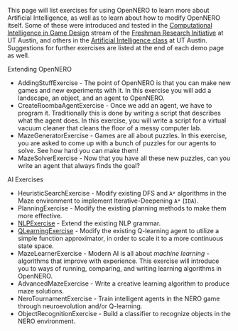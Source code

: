 This page will list exercises for using OpenNERO to learn more about Artificial Intelligence, as well as to learn about how to modify OpenNERO itself. Some of these were introduced and tested in the [Computational Intelligence in Game Design](http://nn.cs.utexas.edu/classes/cig) stream of the [Freshman Research Initiative](http://cns.utexas.edu/fri) at UT Austin, and others in the [Artificial Intelligence class](http://www.cs.utexas.edu/users/risto/cs343) at UT Austin. Suggestions for further exercises are listed at the end of each demo page as well.

Extending OpenNERO
  * AddingStuffExercise - The point of OpenNERO is that you can make new games and new experiments with it. In this exercise you will add a landscape, an object, and an agent to OpenNERO.
  * CreateRoombaAgentExercise - Once we add an agent, we have to program it. Traditionally this is done by writing a script that describes what the agent does. In this exercise, you will write a script for a virtual vacuum cleaner that cleans the floor of a messy computer lab.
  * MazeGeneratorExercise - Games are all about puzzles. In this exercise, you are asked to come up with a bunch of puzzles for our agents to solve. See how hard you can make them!
  * MazeSolverExercise - Now that you have all these new puzzles, can you write an agent that always finds the goal?

AI Exercises
  * HeuristicSearchExercise - Modify existing DFS and `A*` algorithms in the Maze environment to implement Iterative-Deepening `A*` (`IDA`).
  * PlanningExercise - Modify the existing planning methods to make them more effective.
  * [NLPExercise](NLPExercise.md) - Extend the existing NLP grammar.
  * [QLearningExercise](QLearningExercise.md) - Modify the existing Q-learning agent to utilize a simple function approximator, in order to scale it to a more continuous state space.
  * MazeLearnerExercise - Modern AI is all about _machine learning_ - algorithms that improve with experience. This exercise will introduce you to ways of running, comparing, and writing learning algorithms in OpenNERO.
  * AdvancedMazeExercise - Write a creative learning algorithm to produce maze solutions.
  * NeroTournamentExercise - Train intelligent agents in the NERO game through neuroevolution and/or Q-learning.
  * ObjectRecognitionExercise - Build a classifier to recognize objects in the NERO environment.